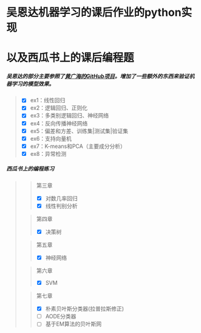 # 吴恩达机器学习的课后作业的python实现
# 以及西瓜书上的课后编程题

##### 吴恩达的部分主要参照了[黄广海的GitHub项目](https://github.com/fengdu78/Coursera-ML-AndrewNg-Notes)。增加了一些额外的东西来验证机器学习的模型效果。

> - [x] ex1：线性回归
> - [x] ex2：逻辑回归、正则化
> - [x] ex3：多类别逻辑回归、神经网络
> - [x] ex4：反向传播神经网络
> - [x] ex5：偏差和方差、训练集|测试集|验证集
> - [x] ex6：支持向量机
> - [x] ex7：K-means和PCA（主要成分分析）
> - [x] ex8：异常检测

##### 西瓜书上的编程练习
> > 第三章
> > - [x] 对数几率回归
> > - [x] 线性判别分析
>
> > 第四章
> > - [x] 决策树
>
> >第五章
> > - [x] 神经网络
>
> >第六章
> > - [x] SVM
>
> >第七章
> > - [x] 朴素贝叶斯分类器(拉普拉斯修正)
> > - [ ] AODE分类器
> > - [ ] 基于EM算法的贝叶斯网
